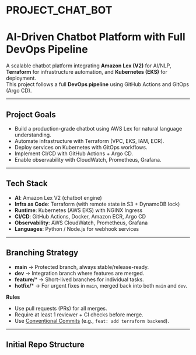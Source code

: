 # PROJECT_CHAT_BOT
# AI-Driven Chatbot Platform with Full DevOps Pipeline

A scalable chatbot platform integrating **Amazon Lex (V2)** for AI/NLP, **Terraform** for infrastructure automation, and **Kubernetes (EKS)** for deployment.  
This project follows a full **DevOps pipeline** using GitHub Actions and GitOps (Argo CD).

---

## Project Goals
- Build a production-grade chatbot using AWS Lex for natural language understanding.  
- Automate infrastructure with Terraform (VPC, EKS, IAM, ECR).  
- Deploy services on Kubernetes with GitOps workflows.  
- Implement CI/CD with GitHub Actions + Argo CD.  
- Enable observability with CloudWatch, Prometheus, Grafana.  

---

## Tech Stack
- **AI**: Amazon Lex V2 (chatbot engine)  
- **Infra as Code**: Terraform (with remote state in S3 + DynamoDB lock)  
- **Runtime**: Kubernetes (AWS EKS) with NGINX Ingress  
- **CI/CD**: GitHub Actions, Docker, Amazon ECR, Argo CD  
- **Observability**: AWS CloudWatch, Prometheus, Grafana  
- **Languages**: Python / Node.js for webhook services  

---

## Branching Strategy
- **main** → Protected branch, always stable/release-ready.  
- **dev** → Integration branch where features are merged.  
- **feature/*** → Short-lived branches for individual tasks.  
- **hotfix/*** → For urgent fixes in `main`, merged back into both `main` and `dev`.  

**Rules**  
- Use pull requests (PRs) for all merges.  
- Require at least 1 reviewer + CI checks before merge.  
- Use [Conventional Commits](https://www.conventionalcommits.org/) (e.g., `feat: add terraform backend`).  

---

## Initial Repo Structure
